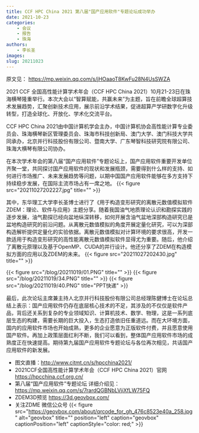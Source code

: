 ```yaml
---
title: CCF HPC China 2021 第八届"国产应用软件"专题论坛成功举办
date: 2021-10-23
categories:
    - 会议
    - 报告
    - 珠海
authors:
    - 李长圣
images:
slug: 20211023
---
```


原文见： https://mp.weixin.qq.com/s/jHOaaoT8KwFu28N4UsSWZA

2021 CCF 全国高性能计算学术年会（CCF HPC China 2021）10月21-23日在珠海横琴隆重举行。本次大会以“智算赋能，共赢未来”为主题，旨在前瞻全球超算技术发展趋势，汇聚创新技术应用，展示前沿学术结果，促进超算产学研数字化升级转型，打造全球化、开放化、学术化交流平台。

CCF HPC China 2021由中国计算机学会主办，中国计算机协会高性能计算专业委员会、珠海横琴新区管理委员会、珠海市科技创新局、澳门大学、澳门科技大学共同承办，北京并行科技股份有限公司、暨南大学、广东琴智科技研究院有限公司、珠海大横琴有限公司协办。

在本次学术年会的第八届“国产应用软件”专题论坛上，国产应用软件重要开发单位齐聚一堂，共同探讨国产应用软件的现状和发展瓶颈，需要得到什么样的支持、如何进行市场推广、未来发展趋势等问题，以期中国国产应用软件能够在多方支持下持续稳步发展，在国际主流市场占有一席之地。
{{< figure src="20211027202227.jpg" title=""  >}}

其中，东华理工大学李长圣博士进行了《用于构造变形研究的离散元数值模拟软件ZDEM：理论、软件与应用》主题分享。随着我国油气地质理论认识和勘探实践的逐步发展，油气勘探已经向盆地纵深转移，如何开展含油气盆地深部构造研究已是盆地构造研究的前沿问题。从离散元数值模拟的角度开展定量化研究，可以为深部构造解析提供定量化的实验依据。离散元数值模拟对计算环境的要求很高，开发一款适用于构造变形研究的高性能离散元数值模拟软件显得尤为重要。随后，他介绍了离散元原理以及基于OpenMP、CUDA的并行设计。他还分享了ZDEM在构造模拟方面的应用以及ZDEM的未来。
{{< figure src="20211027202430.jpg" title=""  >}}

{{< figure src="/blog/20211019/01.PNG" title=""  >}}
{{< figure src="/blog/20211019/34.PNG" title=""  >}}
{{< figure src="/blog/20211019/40.PNG" title="PPT快递"  >}}

最后，此次论坛主席兼主持人北京并行科技股份有限公司总经理陈健博士在论坛总结上表示：国产应用软件仍存在底层核心技术的不足，其涉及的不仅仅是软件产品，背后还关系到复杂的专业领域知识、计算机技术、数学、物理，这是一系列底层生态的构建，需要长期的巨大投入，生态打造依旧任重道远。而在大环境方面，国内的应用软件市场也开始成熟，更多的企业愿意为正版软件付费，并且愿意使用国产软件。再加上政策层面红利不断，我们可以看到，整体国产应用软件市场的成熟度正在快速提高。期待第九届国产应用软件专题论坛与各位再次相见，共话国产应用软件的新发展。


- 图文直播：http://www.citmt.cn/s/hpcchina2021/
- 2021CCF全国高性能计算学术年会（CCF HPC China 2021）官网 https://hpcchina.ccf.org.cn/
- 第八届“国产应用软件”专题论坛 详细介绍见：https://mp.weixin.qq.com/s/7rardQGBNbLVjiXfLW75FQ
- ZDEM3D预览 https://3d.geovbox.com/
- 关注ZDME 微信公众号 
{{< figure src="https://geovbox.com/about/qrcode_for_gh_476c8523e40a_258.jpg" alt="geovbox" title="" position="left" caption="geovbox" captionPosition="left" captionStyle="color: red;" >}}

